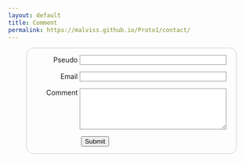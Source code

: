 ```yaml
---
layout: default
title: Comment
permalink: https://malviss.github.io/Proto1/contact/
---
```


<style>
form {
  /* Uniquement centrer le formulaire sur la page */
  margin: 0 auto;
  width: 400px;
  /* Encadré pour voir les limites du formulaire */
  padding: 1em;
  border: 1px solid #CCC;
  border-radius: 1em;
}

form div + div {
  margin-top: 1em;
}

label {
  /* Pour être sûrs que toutes les étiquettes ont même taille et sont correctement alignées */
  display: inline-block;
  width: 90px;
  text-align: right;
}

input, textarea {
  /* Pour s'assurer que tous les champs texte ont la même police.
     Par défaut, les textarea ont une police monospace */
  font: 1em sans-serif;

  /* Pour que tous les champs texte aient la même dimension */
  width: 300px;
  box-sizing: border-box;

  /* Pour harmoniser le look & feel des bordures des champs texte */
  border: 1px solid #999;
}

input:focus, textarea:focus {
  /* Pour souligner légèrement les éléments actifs */
  border-color: #000;
}

textarea {
  /* Pour aligner les champs texte multi‑ligne avec leur étiquette */
  vertical-align: top;

  /* Pour donner assez de place pour écrire du texte */
  height: 5em;
}

.button {
  /* Pour placer le bouton à la même position que les champs texte */
  padding-left: 90px; /* même taille que les étiquettes */
}

button {
  /* Cette marge supplémentaire représente grosso modo le même espace que celui
     entre les étiquettes et les champs texte */
  margin-left: .5em;
}

</style>

<form action="page_fichier.html">

<div>  
    <label for="nom">Pseudo</label>
    <input type="text" id="nom" name="user_id" size="30" minlength="5" maxlength="25">     
</div>

<div> 
    <label for="mail">Email</label>
    <input type="email" id="mail" name="user_email">
</div>

<div> 
    <label for="comment">Comment</label> 
    <textarea name="comments" id="comments" name="user_comment" style="font-family:sans-serif;font-size:1.2em;"></textarea>
</div>

<div class="button">  
        <button type="submit">Submit</button>
</div>

</form>
        
